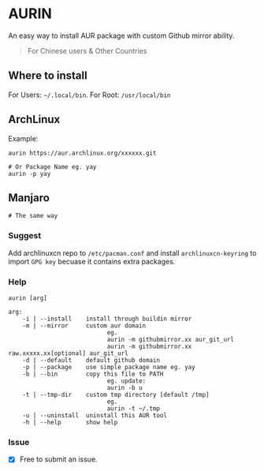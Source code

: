 # AURIN
An easy way to install AUR package with custom Github mirror ability.
> For Chinese users & Other Countries

## Where to install
For Users: `~/.local/bin`. For Root: `/usr/local/bin`

## ArchLinux
Example:
```
aurin https://aur.archlinux.org/xxxxxx.git

# Or Package Name eg. yay
aurin -p yay
```

## Manjaro
```
# The same way
```

### Suggest
Add archlinuxcn repo to `/etc/pacman.conf` and install `archlinuxcn-keyring` to import `GPG key` becuase it contains extra packages.

### Help
```
aurin [arg]

arg:
    -i | --install    install through buildin mirror
    -m | --mirror     custom aur domain
                            eg.
                            aurin -m githubmirror.xx aur_git_url
                            aurin -m githubmirror.xx raw.xxxxx.xx[optional] aur_git_url
    -d | --default    default github domain
    -p | --package    use simple package name eg. yay
    -b | --bin        copy this file to PATH
                            eg. update:
                            aurin -b u
    -t | --tmp-dir    custom tmp directory [default /tmp]
                            eg.
                            aurin -t ~/.tmp
    -u | --uninstall  uninstall this AUR tool
    -h | --help       show help
```

### Issue
- [x] Free to submit an issue.

